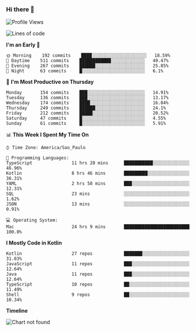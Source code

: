 ### Hi there 👋

<!--
**fernandonogueira/fernandonogueira** is a ✨ _special_ ✨ repository because its `README.md` (this file) appears on your GitHub profile.

Here are some ideas to get you started:

- 🔭 I’m currently working on ...
- 🌱 I’m currently learning ...
- 👯 I’m looking to collaborate on ...
- 🤔 I’m looking for help with ...
- 💬 Ask me about ...
- 📫 How to reach me: ...
- 😄 Pronouns: ...
- ⚡ Fun fact: ...
-->

<!--START_SECTION:waka-->
![Profile Views](http://img.shields.io/badge/Profile%20Views-0-blue)

![Lines of code](https://img.shields.io/badge/From%20Hello%20World%20I%27ve%20Written-591585%20lines%20of%20code-blue)

**I'm an Early 🐤** 

```text
🌞 Morning    192 commits    ████░░░░░░░░░░░░░░░░░░░░░   18.59% 
🌆 Daytime    511 commits    ████████████░░░░░░░░░░░░░   49.47% 
🌃 Evening    267 commits    ██████░░░░░░░░░░░░░░░░░░░   25.85% 
🌙 Night      63 commits     █░░░░░░░░░░░░░░░░░░░░░░░░   6.1%

```
📅 **I'm Most Productive on Thursday** 

```text
Monday       154 commits    ███░░░░░░░░░░░░░░░░░░░░░░   14.91% 
Tuesday      136 commits    ███░░░░░░░░░░░░░░░░░░░░░░   13.17% 
Wednesday    174 commits    ████░░░░░░░░░░░░░░░░░░░░░   16.84% 
Thursday     249 commits    ██████░░░░░░░░░░░░░░░░░░░   24.1% 
Friday       212 commits    █████░░░░░░░░░░░░░░░░░░░░   20.52% 
Saturday     47 commits     █░░░░░░░░░░░░░░░░░░░░░░░░   4.55% 
Sunday       61 commits     █░░░░░░░░░░░░░░░░░░░░░░░░   5.91%

```


📊 **This Week I Spent My Time On** 

```text
⌚︎ Time Zone: America/Sao_Paulo

💬 Programming Languages: 
TypeScript               11 hrs 20 mins      ███████████░░░░░░░░░░░░░░   46.96% 
Kotlin                   8 hrs 46 mins       █████████░░░░░░░░░░░░░░░░   36.31% 
YAML                     2 hrs 58 mins       ███░░░░░░░░░░░░░░░░░░░░░░   12.31% 
SQL                      23 mins             ░░░░░░░░░░░░░░░░░░░░░░░░░   1.62% 
JSON                     13 mins             ░░░░░░░░░░░░░░░░░░░░░░░░░   0.91%

💻 Operating System: 
Mac                      24 hrs 9 mins       █████████████████████████   100.0%

```

**I Mostly Code in Kotlin** 

```text
Kotlin                   27 repos            ███████░░░░░░░░░░░░░░░░░░   31.03% 
JavaScript               11 repos            ███░░░░░░░░░░░░░░░░░░░░░░   12.64% 
Java                     11 repos            ███░░░░░░░░░░░░░░░░░░░░░░   12.64% 
TypeScript               10 repos            ██░░░░░░░░░░░░░░░░░░░░░░░   11.49% 
Shell                    9 repos             ██░░░░░░░░░░░░░░░░░░░░░░░   10.34%

```


**Timeline**

![Chart not found](https://raw.githubusercontent.com/fernandonogueira/fernandonogueira/master/charts/bar_graph.png) 


<!--END_SECTION:waka-->
